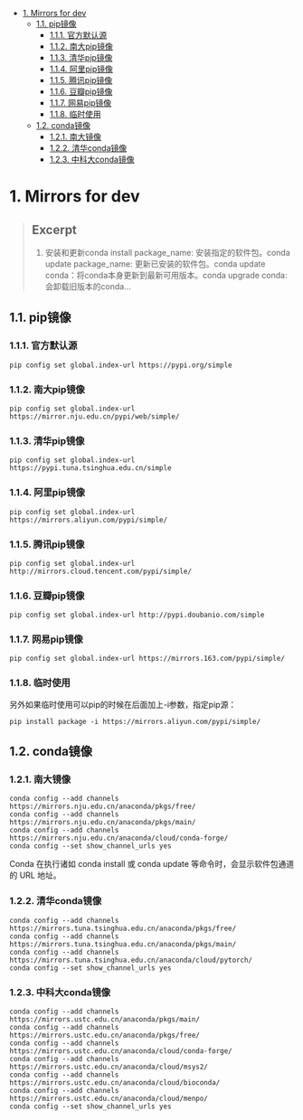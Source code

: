 
- [1. Mirrors for dev](#1-mirrors-for-dev)
	- [1.1. pip镜像](#11-pip镜像)
		- [1.1.1. 官方默认源](#111-官方默认源)
		- [1.1.2. 南大pip镜像](#112-南大pip镜像)
		- [1.1.3. 清华pip镜像](#113-清华pip镜像)
		- [1.1.4. 阿里pip镜像](#114-阿里pip镜像)
		- [1.1.5. 腾讯pip镜像](#115-腾讯pip镜像)
		- [1.1.6. 豆瓣pip镜像](#116-豆瓣pip镜像)
		- [1.1.7. 网易pip镜像](#117-网易pip镜像)
		- [1.1.8. 临时使用](#118-临时使用)
	- [1.2. conda镜像](#12-conda镜像)
		- [1.2.1. 南大镜像](#121-南大镜像)
		- [1.2.2. 清华conda镜像](#122-清华conda镜像)
		- [1.2.3. 中科大conda镜像](#123-中科大conda镜像)




# 1. Mirrors for dev


> ## Excerpt
>1. 安装和更新conda install package_name: 安装指定的软件包。conda update package_name: 更新已安装的软件包。conda update conda：将conda本身更新到最新可用版本。conda upgrade conda: 会卸载旧版本的conda…

## 1.1. pip镜像

### 1.1.1. 官方默认源

```shell
pip config set global.index-url https://pypi.org/simple
```

### 1.1.2. 南大pip镜像

```shell
pip config set global.index-url https://mirror.nju.edu.cn/pypi/web/simple/
```

### 1.1.3. 清华pip镜像

```shell
pip config set global.index-url https://pypi.tuna.tsinghua.edu.cn/simple
```

### 1.1.4. 阿里pip镜像

```shell
pip config set global.index-url https://mirrors.aliyun.com/pypi/simple/
```

### 1.1.5. 腾讯pip镜像

```shell
pip config set global.index-url http://mirrors.cloud.tencent.com/pypi/simple/
```

### 1.1.6. 豆瓣pip镜像

```shell
pip config set global.index-url http://pypi.doubanio.com/simple
```

### 1.1.7. 网易pip镜像

```shell
pip config set global.index-url https://mirrors.163.com/pypi/simple/
```

### 1.1.8. 临时使用

另外如果临时使用可以pip的时候在后面加上-i参数，指定pip源：

```shell
pip install package -i https://mirrors.aliyun.com/pypi/simple/
```

## 1.2. conda镜像

### 1.2.1. 南大镜像

```shell
conda config --add channels https://mirrors.nju.edu.cn/anaconda/pkgs/free/
conda config --add channels https://mirrors.nju.edu.cn/anaconda/pkgs/main/
conda config --add channels https://mirrors.nju.edu.cn/anaconda/cloud/conda-forge/
conda config --set show_channel_urls yes
```

Conda 在执行诸如 conda install 或 conda update 等命令时，会显示软件包通道的 URL 地址。

### 1.2.2. 清华conda镜像

```shell
conda config --add channels https://mirrors.tuna.tsinghua.edu.cn/anaconda/pkgs/free/
conda config --add channels https://mirrors.tuna.tsinghua.edu.cn/anaconda/pkgs/main/
conda config --add channels https://mirrors.tuna.tsinghua.edu.cn/anaconda/cloud/pytorch/
conda config --set show_channel_urls yes
```

### 1.2.3. 中科大conda镜像

```shell
conda config --add channels https://mirrors.ustc.edu.cn/anaconda/pkgs/main/
conda config --add channels https://mirrors.ustc.edu.cn/anaconda/pkgs/free/
conda config --add channels https://mirrors.ustc.edu.cn/anaconda/cloud/conda-forge/
conda config --add channels https://mirrors.ustc.edu.cn/anaconda/cloud/msys2/
conda config --add channels https://mirrors.ustc.edu.cn/anaconda/cloud/bioconda/
conda config --add channels https://mirrors.ustc.edu.cn/anaconda/cloud/menpo/
conda config --set show_channel_urls yes
```

